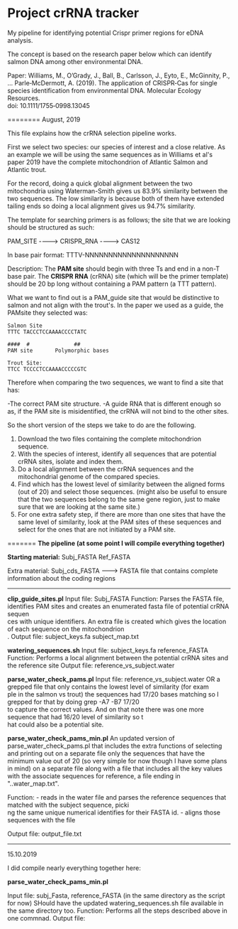# Project crRNA tracker
My pipeline for identifying potential Crispr primer regions for eDNA analysis. 

The concept is based on the research paper below which can identify salmon DNA among other environmental DNA. 

Paper: Williams, M., O’Grady, J., Ball, B., Carlsson, J., Eyto, E., McGinnity, P., … Parle‐McDermott, A. (2019). The application of CRISPR‐Cas for single species identification from environmental DNA. Molecular Ecology Resources.  
doi: 10.1111/1755‐0998.13045 

========
August, 2019

This file explains how the crRNA selection pipeline works.

First we select two species: our species of interest and a close relative. As an example we will be using the same sequences as in Williams et al's paper 2019 have the complete mitochondrion of Atlantic Salmon and Atlantic trout.

For the record, doing a quick global alignment between the two mitochondria using Waterman-Smith gives us 83.9% similarity between the two sequences. The low similarity is because both of them have extended tailing ends so doing a local alignment gives us 94.7% similarity.

The template for searching primers is as follows; the site that we are looking should be structured as such:


PAM_SITE ----> CRISPR_RNA ----> CAS12

In base pair format: TTTV-NNNNNNNNNNNNNNNNNNNN

Description: The **PAM site** should begin with three Ts and end in a non-T base pair.
             The **CRISPR RNA** (crRNA) site  (which will be the primer template) should be 20 bp long without containing a PAM pattern (a TTT pattern).

What we want to find out is a PAM_guide site that would be distinctive to salmon and not align with the trout's. In the paper we used as a guide, the PAMsite they selected was:

    Salmon Site
    TTTC TACCCTCCAAAACCCCTATC

    ####  #              ##
    PAM site       Polymorphic bases

    Trout Site:
    TTCC TCCCCTCCAAAACCCCCGTC

Therefore when comparing the two sequences, we want to find a site that has:

-The correct PAM site structure.
-A guide RNA that is different enough so as, if the PAM site is misidentified, the crRNA will not bind to the other sites.

So the short version of the steps we take to do are the following.

1. Download the two files containing the complete mitochondrion sequence.
2. With the species of interest, identify all sequences that are potential crRNA sites, isolate and index them.
3. Do a local alignment between the crRNA sequences and the mitochondrial genome of the compared species.
4. Find which has the lowest level of similarity between the aligned forms (out of 20) and select those sequences.
   (might also be useful to ensure that the two sequences belong to the same gene region, just to make sure that we are looking at the same site.)
5. For one extra safety step, if there are more than one sites that have the same level of similarity, look at the PAM sites of these sequences and select for the ones that are not initiated by a PAM site.

=======
**The pipeline (at some point I will compile everything together)**

**Starting material:**
Subj_FASTA
Ref_FASTA

Extra material:
Subj_cds_FASTA ---> FASTA file that contains complete information about the coding regions

----

**clip_guide_sites.pl**
Input file: Subj_FASTA
Function: Parses the FASTA file, identifies PAM sites and creates an enumerated fasta file of potential crRNA sequen\
ces with unique identifiers. An extra file is created which gives the location of each sequence on the mitochondrion\
.
Output file: subject_keys.fa
             subject_map.txt

**watering_sequences.sh**
Input file: subject_keys.fa
            reference_FASTA
Function: Performs a local alignment between the potential crRNA sites and the reference site
Output file: reference_vs_subject.water

**parse_water_check_pams.pl**
Input file: reference_vs_subject.water OR a grepped file that only contains the lowest level of similarity (for exam\
ple in the salmon vs trout) the sequences had 17/20 bases matching so I grepped for that by doing grep -A7 -B7 17/20\
 to capture the correct values. And on that note there was one more sequence that had 16/20 level of similarity so t\
hat could also be a potential site.

**parse_water_check_pams_min.pl**
An updated version of parse_water_check_pams.pl that includes the extra functions of selecting and printing out on a separate file only the sequences that have the minimum value out of 20 (so very simple for now though I have some plans in mind) on a separate file along with a file that includes all the key values with the associate sequences for reference, a file ending in "..water_map.txt".

Function: - reads in the water file and parses the reference sequences that matched with the subject sequence, picki\
ng the same unique numerical identifies for their FASTA id.
          - aligns those sequences with the file

Output file: output_file.txt

--- 
15.10.2019

I did compile nearly everything together here:

**parse_water_check_pams_min.pl**

Input file: subj_Fasta, reference_FASTA (in the same directory as the script for now)
SHould have the updated watering_sequences.sh file available in the same directory too. 
Function: Performs all the steps described above in one commnad. 
Output file: 


